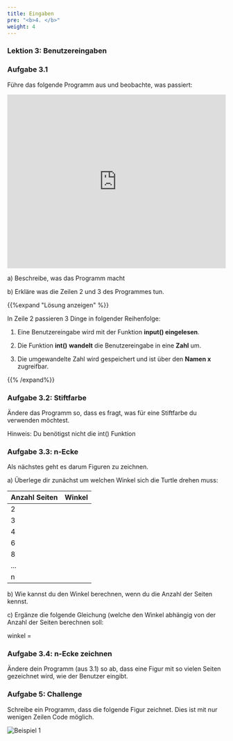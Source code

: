 ```yaml
---
title: Eingaben
pre: "<b>4. </b>"
weight: 4
---
```


### Lektion 3: Benutzereingaben 

### Aufgabe 3.1 

Führe das folgende Programm aus und beobachte, was passiert:

<iframe height="400px" width="100%" src="https://repl.it/@a_siebel/input?lite=true" scrolling="no" frameborder="no" allowtransparency="true" allowfullscreen="true" sandbox="allow-forms allow-pointer-lock allow-popups allow-same-origin allow-scripts allow-modals"></iframe>

a) Beschreibe, was das Programm macht

b) Erkläre was die Zeilen 2 und 3 des Programmes tun.

{{%expand "Lösung anzeigen" %}}

In Zeile 2 passieren 3 Dinge in folgender Reihenfolge:

  1. Eine Benutzereingabe wird mit der Funktion **input() eingelesen**.
   
  2. Die Funktion **int()** **wandelt** die Benutzereingabe in eine **Zahl** um.
   
  3. Die umgewandelte Zahl wird gespeichert und ist über den **Namen x** zugreifbar.

{{% /expand%}}


### Aufgabe 3.2: Stiftfarbe 

Ändere das Programm so, dass es fragt, was für eine Stiftfarbe du verwenden möchtest.

Hinweis: Du benötigst nicht die int() Funktion

### Aufgabe 3.3: n-Ecke 

Als nächstes geht es darum Figuren zu zeichnen.

a) Überlege dir zunächst um welchen Winkel sich die Turtle drehen muss:

| Anzahl Seiten | Winkel |
| ------------- | ------ |
| 2             |        |
| 3             |        |
| 4             |        |
| 6             |        |
| 8             |        |
| ...           |        |
| n             |        |

b) Wie kannst du den Winkel berechnen, wenn du die Anzahl der Seiten kennst.

c) Ergänze die folgende Gleichung (welche den Winkel abhängig von der Anzahl der Seiten berechnen soll:

winkel = 

### Aufgabe 3.4: n-Ecke zeichnen

Ändere dein Programm (aus 3.1) so ab, dass eine Figur mit so vielen Seiten gezeichnet wird, wie der Benutzer eingibt.

### Aufgabe 5: Challenge

Schreibe ein Programm, dass die folgende Figur zeichnet. Dies ist mit nur wenigen Zeilen Code möglich.

![Beispiel 1](/python/challenge.jpg)


